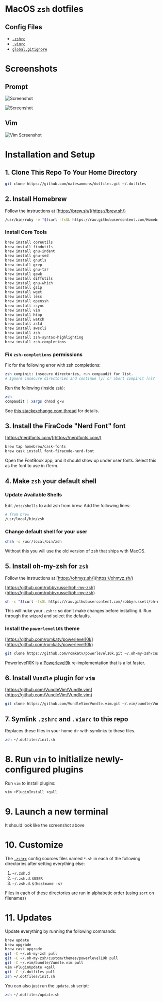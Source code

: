 # MacOS `zsh` dotfiles

## Config Files
* [`.zshrc`](zshrc)
* [`.vimrc`](vimrc)
* [`global.gitignore`](global.gitignore)

# Screenshots

## Prompt
![Screenshot](.doc/iterm_screenshot.png "Screenshot")

![Screenshot](.doc/git_screenshot.png "Screenshot")

## Vim
![Vim Screenshot](.doc/vim_screenshot.png "Screenshot")

# Installation and Setup

## 1. Clone This Repo To Your Home Directory

```bash
git clone https://github.com/natesammons/dotfiles.git ~/.dotfiles
```

## 2. Install Homebrew
Follow the instructions at [https://brew.sh/](https://brew.sh/)

```bash
/usr/bin/ruby -e "$(curl -fsSL https://raw.githubusercontent.com/Homebrew/install/master/install)"
```

### Install Core Tools

```bash
brew install coreutils
brew install findutils
brew install gnu-indent
brew install gnu-sed
brew install gnutls
brew install grep
brew install gnu-tar
brew install gawk
brew install diffutils
brew install gnu-which
brew install gzip
brew install wget
brew install less
brew install openssh
brew install rsync
brew install vim
brew install htop
brew install watch
brew install zstd
brew install awscli
brew install zsh
brew install zsh-syntax-highlighting
brew install zsh-completions
```

### Fix `zsh-completions` permissions

Fix for the following error with zsh completions:

```bash
zsh compinit: insecure directories, run compaudit for list.
# Ignore insecure directories and continue [y] or abort compinit [n]?
```

Run the following (inside `zsh`):

```bash
zsh
compaudit | xargs chmod g-w
```

See [this stackexchange.com thread](https://unix.stackexchange.com/questions/383365/zsh-compinit-insecure-directories-run-compaudit-for-list) for details.


## 3. Install the FiraCode "Nerd Font" font

[https://nerdfonts.com/](https://nerdfonts.com/)

```bash
brew tap homebrew/cask-fonts
brew cask install font-firacode-nerd-font
```

Open the FontBook app, and it should show up under user fonts.  Select this as the font to use in iTerm.

## 4. Make `zsh` your default shell

### Update Available Shells
Edit `/etc/shells` to add zsh from brew. Add the following lines:

```bash
# from brew
/usr/local/bin/zsh
```

### Change default shell for your user

```bash
chsh -s /usr/local/bin/zsh
```

Without this you will use the old version of zsh that ships with MacOS.

## 5. Install oh-my-zsh for `zsh`

Follow the instructions at [https://ohmyz.sh/](https://ohmyz.sh/)

[https://github.com/robbyrussell/oh-my-zsh](https://github.com/robbyrussell/oh-my-zsh)

```bash
sh -c "$(curl -fsSL https://raw.githubusercontent.com/robbyrussell/oh-my-zsh/master/tools/install.sh)"
```

This will nuke your `.zshrc` so don’t make changes before installing it.  Run through the wizard and select the defaults.


### Install the `powerlevel10k` theme

[https://github.com/romkatv/powerlevel10k](https://github.com/romkatv/powerlevel10k)

```bash
git clone https://github.com/romkatv/powerlevel10k.git ~/.oh-my-zsh/custom/themes/powerlevel10k
```
Powerlevel10K is a [Powerlevel9k](https://github.com/bhilburn/powerlevel9k) re-implementation
that is a lot faster.

## 6. Install `Vundle` plugin for `vim`

[https://github.com/VundleVim/Vundle.vim](https://github.com/VundleVim/Vundle.vim)

```bash
git clone https://github.com/VundleVim/Vundle.vim.git ~/.vim/bundle/Vundle.vim
```

## 7. Symlink `.zshrc` and `.vimrc` to this repo

Replaces these files in your home dir with symlinks to these files.

```bash
zsh ~/.dotfiles/init.sh
```

# 8. Run `vim` to initialize newly-configured plugins

Run `vim` to install plugins:

```bash
vim +PluginInstall +qall
```

# 9. Launch a new terminal

It should look like the screenshot above

# 10. Customize

The [`.zshrc`](zshrc) config sources files named `*.sh` in each of the following directories after setting everything else:

1. `~/.zsh.d`
1. `~/.zsh.d.$USER`
1. `~/.zsh.d.$(hostname -s)`

Files in each of these directories are run in alphabetic order (using `sort` on filenames)

# 11. Updates

Update everything by running the following commands:

```bash
brew update
brew upgrade
brew cask upgrade
git -C ~/.oh-my-zsh pull
git -C ~/.oh-my-zsh/custom/themes/powerlevel10k pull
git -C ~/.vim/bundle/Vundle.vim pull
vim +PluginUpdate +qall
git -C ~/.dotfiles pull
zsh ~/.dotfiles/init.sh
```

You can also just run the `update.sh` script:

```bash
zsh ~/.dotfiles/update.sh
```

